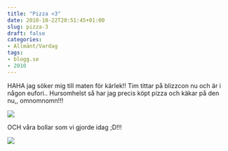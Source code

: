 ```yaml
---
title: "Pizza <3"
date: 2010-10-22T20:51:45+01:00
slug: pizza-3
draft: false
categories:
- Allmänt/Vardag
tags:
- blogg.se
- 2010
---
```

HAHA jag söker mig till maten för kärlek!! Tim tittar på blizzcon nu och är i någon eufori.. Hursomhelst så har jag precis köpt pizza och käkar på den nu,, omnomnomn!!!  
  
  
![](/assets/images/blogg.se/dsc09526_113438542.jpg)  
  
  
  
OCH våra bollar som vi gjorde idag ;D!!!  
  
  
  
![](/assets/images/blogg.se/dsc09523_113438967.jpg)